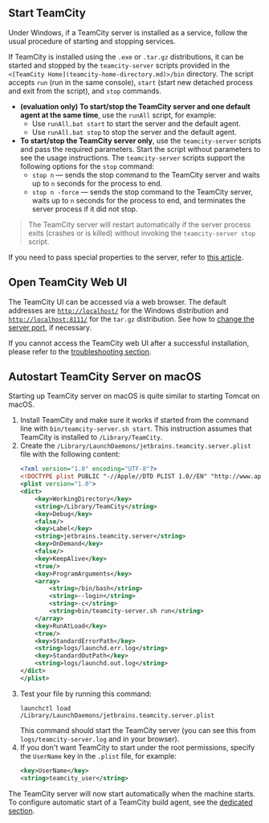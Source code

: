 [//]: # (title: Start TeamCity Server)
[//]: # (auxiliary-id: Start TeamCity Server)

## Start TeamCity

Under Windows, if a TeamCity server is installed as a service, follow the usual procedure of starting and stopping services.

If TeamCity is installed using the `.exe` or `.tar.gz` distributions, it can be started and stopped by the `teamcity-server` scripts provided in the `<[TeamCity Home](teamcity-home-directory.md)>/bin` directory. The script accepts `run` (run in the same console), `start` (start new detached process and exit from the script), and `stop` commands.

* __(evaluation only) To start/stop the TeamCity server and one default agent at the same time__, use the `runAll` script, for example:
  * Use `runAll.bat start` to start the server and the default agent.
  * Use `runAll.bat stop` to stop the server and the default agent.
* __To start/stop the TeamCity server only__, use the `teamcity-server` scripts and pass the required parameters. Start the script without parameters to see the usage instructions. The `teamcity-server` scripts support the following options for the `stop` command:
  * `stop n` — sends the stop command to the TeamCity server and waits up to `n` seconds for the process to end.
  * `stop n -force` — sends the stop command to the TeamCity server, waits up to `n` seconds for the process to end, and terminates the server process if it did not stop.

>The TeamCity server will restart automatically if the server process exits (crashes or is killed) without invoking the `teamcity-server stop` script.

If you need to pass special properties to the server, refer to [this article](server-startup-properties.md).

## Open TeamCity Web UI

The TeamCity UI can be accessed via a web browser. The default addresses are [`http://localhost/`](http://localhost/) for the Windows distribution and [`http://localhost:8111/`](http://localhost:8111/) for the `tar.gz` distribution. See how to [change the server port](configure-server-installation.md#Changing+Server+Port), if necessary.

If you cannot access the TeamCity web UI after a successful installation, please refer to the [troubleshooting section](configure-server-installation.md#Troubleshoot+TeamCity+Installation).

## Autostart TeamCity Server on macOS

Starting up TeamCity server on macOS is quite similar to starting Tomcat on macOS.
1. Install TeamCity and make sure it works if started from the command line with `bin/teamcity-server.sh start`. This instruction assumes that TeamCity is installed to `/Library/TeamCity`.
2. Create the `/Library/LaunchDaemons/jetbrains.teamcity.server.plist` file with the following content:
    ```XML
    <?xml version="1.0" encoding="UTF-8"?>
    <!DOCTYPE plist PUBLIC "-//Apple//DTD PLIST 1.0//EN" "http://www.apple.com/DTDs/PropertyList-1.0.dtd">
    <plist version="1.0">
    <dict>
        <key>WorkingDirectory</key>
        <string>/Library/TeamCity</string>
        <key>Debug</key>
        <false/>
        <key>Label</key>
        <string>jetbrains.teamcity.server</string>
        <key>OnDemand</key>
        <false/>
        <key>KeepAlive</key>
        <true/>
        <key>ProgramArguments</key>
        <array>
            <string>/bin/bash</string>
            <string>--login</string>
            <string>-c</string>
            <string>bin/teamcity-server.sh run</string>
        </array>
        <key>RunAtLoad</key>
        <true/>
        <key>StandardErrorPath</key>
        <string>logs/launchd.err.log</string>
        <key>StandardOutPath</key>
        <string>logs/launchd.out.log</string>
    </dict>
    </plist>
    
    ```
3. Test your file by running this command:
    ```Shell
    launchctl load /Library/LaunchDaemons/jetbrains.teamcity.server.plist
    
    ```
   This command should start the TeamCity server (you can see this from `logs/teamcity-server.log` and in your browser).
4. If you don't want TeamCity to start under the root permissions, specify the `UserName` key in the `.plist` file, for example:
    ```XML
    <key>UserName</key>
    <string>teamcity_user</string>
    
    ```
The TeamCity server will now start automatically when the machine starts. To configure automatic start of a TeamCity build agent, see the [dedicated section](start-teamcity-agent.md#Automatic+Start).